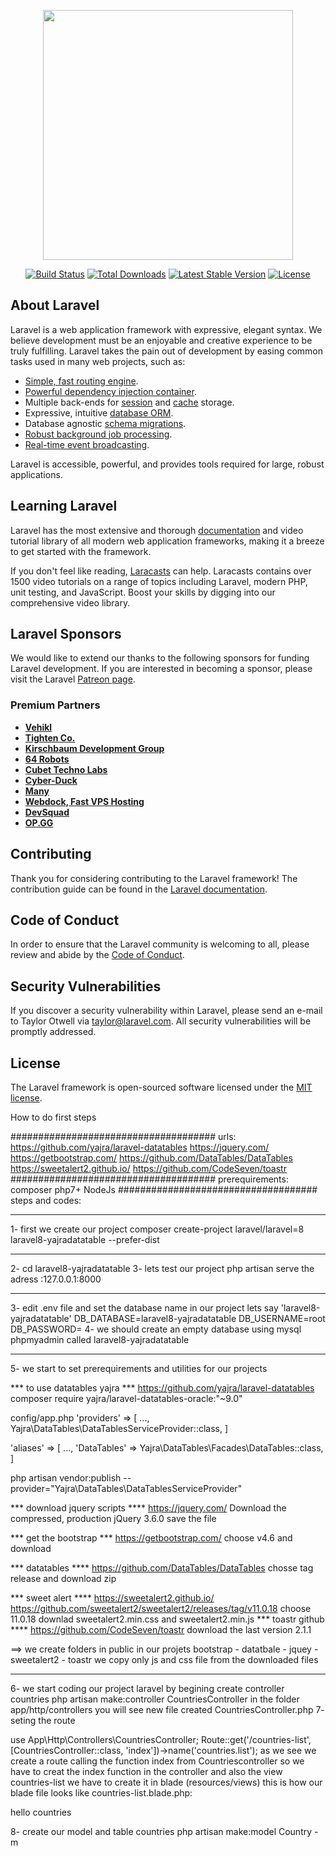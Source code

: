 <p align="center"><a href="https://laravel.com" target="_blank"><img src="https://raw.githubusercontent.com/laravel/art/master/logo-lockup/5%20SVG/2%20CMYK/1%20Full%20Color/laravel-logolockup-cmyk-red.svg" width="400"></a></p>

<p align="center">
<a href="https://travis-ci.org/laravel/framework"><img src="https://travis-ci.org/laravel/framework.svg" alt="Build Status"></a>
<a href="https://packagist.org/packages/laravel/framework"><img src="https://poser.pugx.org/laravel/framework/d/total.svg" alt="Total Downloads"></a>
<a href="https://packagist.org/packages/laravel/framework"><img src="https://poser.pugx.org/laravel/framework/v/stable.svg" alt="Latest Stable Version"></a>
<a href="https://packagist.org/packages/laravel/framework"><img src="https://poser.pugx.org/laravel/framework/license.svg" alt="License"></a>
</p>

## About Laravel

Laravel is a web application framework with expressive, elegant syntax. We believe development must be an enjoyable and creative experience to be truly fulfilling. Laravel takes the pain out of development by easing common tasks used in many web projects, such as:

- [Simple, fast routing engine](https://laravel.com/docs/routing).
- [Powerful dependency injection container](https://laravel.com/docs/container).
- Multiple back-ends for [session](https://laravel.com/docs/session) and [cache](https://laravel.com/docs/cache) storage.
- Expressive, intuitive [database ORM](https://laravel.com/docs/eloquent).
- Database agnostic [schema migrations](https://laravel.com/docs/migrations).
- [Robust background job processing](https://laravel.com/docs/queues).
- [Real-time event broadcasting](https://laravel.com/docs/broadcasting).

Laravel is accessible, powerful, and provides tools required for large, robust applications.

## Learning Laravel

Laravel has the most extensive and thorough [documentation](https://laravel.com/docs) and video tutorial library of all modern web application frameworks, making it a breeze to get started with the framework.

If you don't feel like reading, [Laracasts](https://laracasts.com) can help. Laracasts contains over 1500 video tutorials on a range of topics including Laravel, modern PHP, unit testing, and JavaScript. Boost your skills by digging into our comprehensive video library.

## Laravel Sponsors

We would like to extend our thanks to the following sponsors for funding Laravel development. If you are interested in becoming a sponsor, please visit the Laravel [Patreon page](https://patreon.com/taylorotwell).

### Premium Partners

- **[Vehikl](https://vehikl.com/)**
- **[Tighten Co.](https://tighten.co)**
- **[Kirschbaum Development Group](https://kirschbaumdevelopment.com)**
- **[64 Robots](https://64robots.com)**
- **[Cubet Techno Labs](https://cubettech.com)**
- **[Cyber-Duck](https://cyber-duck.co.uk)**
- **[Many](https://www.many.co.uk)**
- **[Webdock, Fast VPS Hosting](https://www.webdock.io/en)**
- **[DevSquad](https://devsquad.com)**
- **[OP.GG](https://op.gg)**

## Contributing

Thank you for considering contributing to the Laravel framework! The contribution guide can be found in the [Laravel documentation](https://laravel.com/docs/contributions).

## Code of Conduct

In order to ensure that the Laravel community is welcoming to all, please review and abide by the [Code of Conduct](https://laravel.com/docs/contributions#code-of-conduct).

## Security Vulnerabilities

If you discover a security vulnerability within Laravel, please send an e-mail to Taylor Otwell via [taylor@laravel.com](mailto:taylor@laravel.com). All security vulnerabilities will be promptly addressed.

## License

The Laravel framework is open-sourced software licensed under the [MIT license](https://opensource.org/licenses/MIT).





How to do first steps 


#####################################
urls:
https://github.com/yajra/laravel-datatables
https://jquery.com/
https://getbootstrap.com/
https://github.com/DataTables/DataTables
https://sweetalert2.github.io/
https://github.com/CodeSeven/toastr
#####################################
prerequirements:
composer
php7+ 
NodeJs
####################################
steps and codes:
**************************
1- first we create our project
composer create-project laravel/laravel=8 laravel8-yajradatatable --prefer-dist
**************************
2- cd laravel8-yajradatatable
3- lets test our project
php artisan serve
the adress :127.0.0.1:8000 
**************************
3- edit .env file and set the database name in our project lets say 'laravel8-yajradatatable'
DB_DATABASE=laravel8-yajradatatable
DB_USERNAME=root
DB_PASSWORD=
4- we should create an empty database using mysql phpmyadmin called laravel8-yajradatatable 
*************************
5- we start to set prerequirements and utilities for our projects

*** to use datatables yajra ***
https://github.com/yajra/laravel-datatables
composer require yajra/laravel-datatables-oracle:"~9.0"

config/app.php
'providers' => [
    ...,
    Yajra\DataTables\DataTablesServiceProvider::class,
]

'aliases' => [
    ...,
    'DataTables' => Yajra\DataTables\Facades\DataTables::class,
]

php artisan vendor:publish --provider="Yajra\DataTables\DataTablesServiceProvider"

***  download jquery scripts ****
https://jquery.com/
Download the compressed, production jQuery 3.6.0
save the file

*** get the bootstrap ***
https://getbootstrap.com/
choose v4.6 and download 

***   datatables ****
https://github.com/DataTables/DataTables
chosse tag release and download zip

*** sweet alert ****
https://sweetalert2.github.io/
https://github.com/sweetalert2/sweetalert2/releases/tag/v11.0.18
choose 11.0.18
downlad sweetalert2.min.css and sweetalert2.min.js
*** toastr github ****
https://github.com/CodeSeven/toastr
download the last version 2.1.1

==>
we create folders in public in our projets
bootstrap - datatbale - jquey - sweetalert2 - toastr
we copy only js and css file from the downloaded files
********************************

6- we start coding our project laravel by begining create controller countries
php artisan make:controller CountriesController
in the folder app/http/controllers you will see new file created CountriesController.php
7- seting the route 

use App\Http\Controllers\CountriesController;
Route::get('/countries-list',[CountriesController::class, 'index'])->name('countries.list');
as we see we create a route calling the function index from Countriescontroller so we have to creat the index function in the controller and also the view countries-list we have to create it in blade (resources/views)
this is how our blade file looks like countries-list.blade.php:
<!DOCTYPE html>
<html lang="en">
<head>
    <meta charset="UTF-8">
    <meta http-equiv="X-UA-Compatible" content="IE=edge">
    <meta name="viewport" content="width=device-width, initial-scale=1.0">
    <title>Countries List</title>
</head>
<body>
    hello countries
</body>
</html>

8- create our model and table countries
php artisan make:model Country -m

